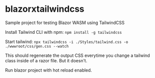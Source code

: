 # blazorxtailwindcss
Sample project for testing Blazor WASM using TailwindCSS

Install Tailwind CLI with npm:
`npm install -g tailwindcss`

Start tailwind: 
`npx tailwindcss -i ./Styles/tailwind.css -o ./wwwroot/css/gen.css --watch` 

This should regenerate the output CSS everytime you change a tailwind class inside of a razor file. But it doesn't.

Run blazor project with hot reload enabled.

